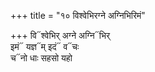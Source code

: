 +++
title = "१० विश्वेभिरग्ने अग्निभिरिमं"

+++
वि᳓श्वेभिर् अग्ने अग्नि᳓भिर्  
इमं᳓ यज्ञ᳓म् इदं᳓ व᳓चः  
च᳓नो धाः सहसो यहो